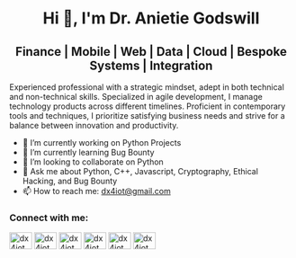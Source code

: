 <h1 align="center"><b>Hi 👋, I'm Dr. Anietie Godswill</b></h1>
<h2 align="center">Finance | Mobile | Web | Data | Cloud | Bespoke Systems | Integration </h2>

Experienced professional with a strategic mindset, adept in both technical and non-technical skills. Specialized in agile development, I manage technology products across different timelines. Proficient in contemporary tools and techniques, I prioritize satisfying business needs and strive for a balance between innovation and productivity.

- 🔭 I’m currently working on Python Projects
- 🌱 I’m currently learning Bug Bounty
- 👯 I’m looking to collaborate on Python
- 💬 Ask me about Python, C++, Javascript, Cryptography, Ethical Hacking, and Bug Bounty
- 📫 How to reach me: dx4iot@gmail.com


<h3 align="left">Connect with me:</h3>
<p align="left">
<a href="https://dev.to/dx4iot" target="blank"><img align="center" src="https://raw.githubusercontent.com/rahuldkjain/github-profile-readme-generator/master/src/images/icons/Social/devto.svg" alt="dx4iot" height="30" width="40" /></a>
<a href="https://twitter.com/dx4iot" target="blank"><img align="center" src="https://raw.githubusercontent.com/rahuldkjain/github-profile-readme-generator/master/src/images/icons/Social/twitter.svg" alt="dx4iot" height="30" width="40" /></a>
<a href="https://linkedin.com/in/dx4iot" target="blank"><img align="center" src="https://raw.githubusercontent.com/rahuldkjain/github-profile-readme-generator/master/src/images/icons/Social/linked-in-alt.svg" alt="dx4iot" height="30" width="40" /></a>
<a href="https://instagram.com/dx4iot" target="blank"><img align="center" src="https://raw.githubusercontent.com/rahuldkjain/github-profile-readme-generator/master/src/images/icons/Social/instagram.svg" alt="dx4iot" height="30" width="40" /></a>
<a href="https://hashnode.com/dx4iot" target="blank"><img align="center" src="https://raw.githubusercontent.com/rahuldkjain/github-profile-readme-generator/master/src/images/icons/Social/hashnode.svg" alt="dx4iot" height="30" width="40" /></a>
<a href="https://medium.com/dx4iot" target="blank"><img align="center" src="https://raw.githubusercontent.com/rahuldkjain/github-profile-readme-generator/master/src/images/icons/Social/medium.svg" alt="dx4iot" height="30" width="40" /></a>
</p>
